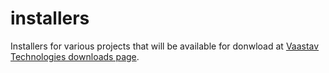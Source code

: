 # installers
Installers for various projects that will be available for donwload at [Vaastav Technologies downloads page](vaastav.tech/downloads).
